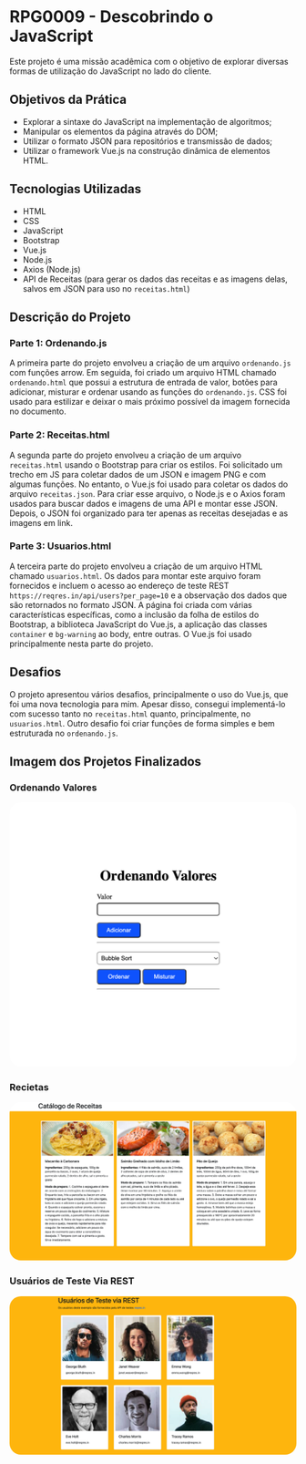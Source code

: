 # RPG0009 - Descobrindo o JavaScript

Este projeto é uma missão acadêmica com o objetivo de explorar diversas formas de utilização do JavaScript no lado do cliente.

## Objetivos da Prática

- Explorar a sintaxe do JavaScript na implementação de algoritmos;
- Manipular os elementos da página através do DOM;
- Utilizar o formato JSON para repositórios e transmissão de dados;
- Utilizar o framework Vue.js na construção dinâmica de elementos HTML.

## Tecnologias Utilizadas

- HTML
- CSS
- JavaScript
- Bootstrap
- Vue.js
- Node.js
- Axios (Node.js)
- API de Receitas (para gerar os dados das receitas e as imagens delas, salvos em JSON para uso no `receitas.html`)

## Descrição do Projeto

### Parte 1: Ordenando.js

A primeira parte do projeto envolveu a criação de um arquivo `ordenando.js` com funções arrow. Em seguida, foi criado um arquivo HTML chamado `ordenando.html` que possui a estrutura de entrada de valor, botões para adicionar, misturar e ordenar usando as funções do `ordenando.js`. CSS foi usado para estilizar e deixar o mais próximo possível da imagem fornecida no documento.

### Parte 2: Receitas.html

A segunda parte do projeto envolveu a criação de um arquivo `receitas.html` usando o Bootstrap para criar os estilos. Foi solicitado um trecho em JS para coletar dados de um JSON e imagem PNG e com algumas funções. No entanto, o Vue.js foi usado para coletar os dados do arquivo `receitas.json`. Para criar esse arquivo, o Node.js e o Axios foram usados para buscar dados e imagens de uma API e montar esse JSON. Depois, o JSON foi organizado para ter apenas as receitas desejadas e as imagens em link.

### Parte 3: Usuarios.html

A terceira parte do projeto envolveu a criação de um arquivo HTML chamado `usuarios.html`. Os dados para montar este arquivo foram fornecidos e incluem o acesso ao endereço de teste REST `https://reqres.in/api/users?per_page=10` e a observação dos dados que são retornados no formato JSON. A página foi criada com várias características específicas, como a inclusão da folha de estilos do Bootstrap, a biblioteca JavaScript do Vue.js, a aplicação das classes `container` e `bg-warning` ao body, entre outras. O Vue.js foi usado principalmente nesta parte do projeto.

## Desafios

O projeto apresentou vários desafios, principalmente o uso do Vue.js, que foi uma nova tecnologia para mim. Apesar disso, consegui implementá-lo com sucesso tanto no `receitas.html` quanto, principalmente, no `usuarios.html`. Outro desafio foi criar funções de forma simples e bem estruturada no `ordenando.js`.

## Imagem dos Projetos Finalizados

### Ordenando Valores

<img src='./img/ordenandoValores.png' style=' border-radius:20px;'>

### Recietas

<img src='./img/receitas.png' style=' border-radius:20px;'>

### Usuários de Teste Via REST

<img src='./img/usuarios.png' style=' border-radius:20px;'>

